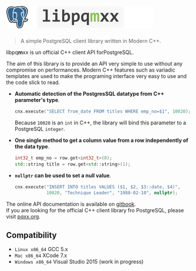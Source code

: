 # <img src="help/assets/libpqmxx-logo.png" height="60"/>

> A simple PostgreSQL client library written in Modern C++.

libpq**m**xx is un official C++ client API for ​PostgreSQL.

The aim of this library is to provide an API very simple to use without any compromise on performances. Modern C++ features such as variadic templates are used to make the programing interface very easy to use and the code slick to read.

* **Automatic detection of the PostgresSQL datatype from C++ parameter's type**.

    ```cpp
    cnx.execute("SELECT from_date FROM titles WHERE emp_no=$1", 10020);
    ```
    
    Because `10020` is an `int` in C++, the library will bind this parameter to a PostgreSQL `integer`.  
    
* **One single method to get a column value from a row independently of the data type**.

    ```cpp
    int32_t emp_no = row.get<int32_t>(0);
    std::string title = row.get<std::string>(1);
    ```
    
* **`nullptr` can be used to set a null value**.

    ```cpp
    cnx.execute("INSERT INTO titles VALUES ($1, $2, $3::date, $4)",
                10020, "Technique Leader", "1988-02-10", nullptr);
    ```


The online API documentation is available on [gitbook](https://pshampanier.gitbooks.io/libpqmxx/content/).  
If you are looking for the official C++ client library fro PostgreSQL, please visit [pqxx.org](http://pqxx.org).

## Compatibility

* `Linux x86_64` GCC 5.x
* `Mac x86_64` XCode 7.x
* `Windows x86_64` Visual Studio 2015 (work in progress)
